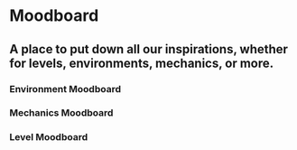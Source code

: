 # Moodboard
## A place to put down all our inspirations, whether for levels, environments, mechanics, or more.

### Environment Moodboard

### Mechanics Moodboard

### Level Moodboard

